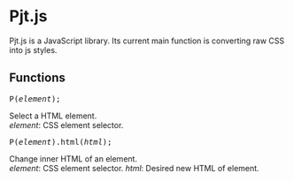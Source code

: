 # Pjt.js
Pjt.js is a JavaScript library.  Its current main function is converting raw CSS into js styles.

## Functions
<pre>
P(<i>element</i>);
</pre>
Select a HTML element. 
<br>
<i>element</i>: CSS element selector.
<br>
<pre>
P(<i>element</i>).html(<i>html</i>);
</pre>
Change inner HTML of an element. 
<br>
<i>element</i>: CSS element selector.
<i>html</i>: Desired new HTML of element.
